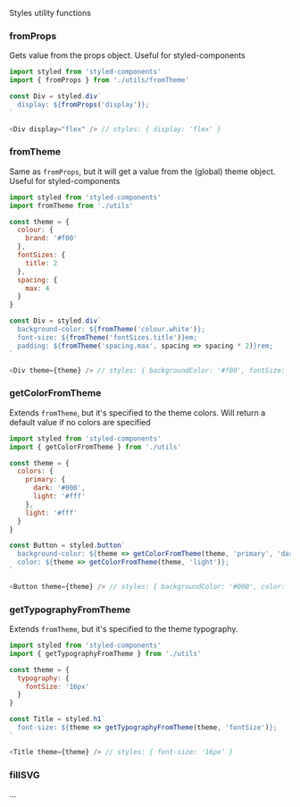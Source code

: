Styles utility functions

### fromProps
Gets value from the props object. Useful for styled-components

```js static
import styled from 'styled-components'
import { fromProps } from './utils/fromTheme'

const Div = styled.div`
  display: ${fromProps('display')};
`

<Div display="flex" /> // styles: { display: 'flex' }
```

### fromTheme
Same as `fromProps`, but it will get a value from the (global) theme object. Useful for styled-components

```js static
import styled from 'styled-components'
import fromTheme from './utils'

const theme = {
  colour: {
    brand: '#f00'
  },
  fontSizes: {
    title: 2
  },
  spacing: {
    max: 4
  }
}

const Div = styled.div`
  background-color: ${fromTheme('colour.white')};
  font-size: ${fromTheme('fontSizes.title')}em;
  padding: ${fromTheme('spacing.max', spacing => spacing * 2)}rem;
`

<Div theme={theme} /> // styles: { backgroundColor: '#f00', fontSize: '2em', padding: '8rem' }
```

### getColorFromTheme
Extends `fromTheme`, but it's specified to the theme colors. Will return a default value if no colors are specified

```js static
import styled from 'styled-components'
import { getColorFromTheme } from './utils'

const theme = {
  colors: {
    primary: {
      dark: '#000',
      light: '#fff'
    },
    light: '#fff'
  }
}

const Button = styled.button`
  background-color: ${theme => getColorFromTheme(theme, 'primary', 'dark')};
  color: ${theme => getColorFromTheme(theme, 'light')};
`

<Button theme={theme} /> // styles: { backgroundColor: '#000', color: '#fff' }
```

### getTypographyFromTheme
Extends `fromTheme`, but it's specified to the theme typography.

```js static
import styled from 'styled-components'
import { getTypographyFromTheme } from './utils'

const theme = {
  typography: {
    fontSize: '16px'
  }
}

const Title = styled.h1`
  font-size: ${theme => getTypographyFromTheme(theme, 'fontSize')};
`

<Title theme={theme} /> // styles: { font-size: '16px' }
```

### fillSVG
...
